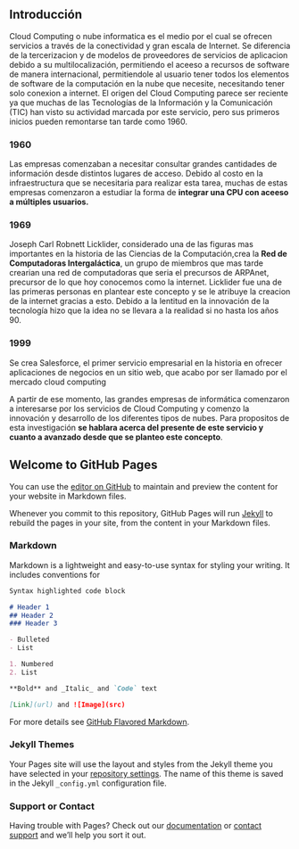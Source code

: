 
## Introducción
Cloud Computing o nube informatica es el medio por el cual se ofrecen servicios a través de la conectividad y gran escala de Internet. Se diferencia de la tercerizacion y de modelos de proveedores de servicios de aplicacion debido a su multilocalización, permitiendo el aceeso a recursos de software de manera internacional, permitiendole al usuario tener todos los elementos de software de la computación en la nube que necesite, necesitando tener solo conexion a internet. El origen del Cloud Computing parece ser reciente ya que muchas de las Tecnologías de la Información y la Comunicación (TIC) han visto su actividad marcada por este servicio, pero sus primeros inicios pueden remontarse tan tarde como 1960.

### 1960
Las empresas comenzaban a necesitar consultar grandes cantidades de información desde distintos lugares de acceso. Debido al costo en la infraestructura que se necesitaria para realizar esta tarea, muchas de estas empresas comenzaron a estudiar la forma de **integrar una CPU con aceeso a múltiples usuarios.**

### 1969
Joseph Carl Robnett Licklider, considerado una de las figuras mas importantes en la historia de las Ciencias de la Computación,crea la **Red de Computadoras Intergaláctica**, un grupo de miembros que mas tarde crearian una red de computadoras que seria el precursos de ARPAnet, precursor de lo que hoy conocemos como la internet. Licklider fue una de las primeras personas en plantear este concepto y se le atribuye la creacion de la internet gracias a esto. Debido a la lentitud en la innovación de la tecnología hizo que la idea no se llevara a la realidad si no hasta los años 90.

### 1999
Se crea Salesforce, el primer servicio empresarial en la historia en ofrecer aplicaciones de negocios en un sitio web, que acabo por ser llamado por el mercado cloud computing

A partir de ese momento, las grandes empresas de informática comenzaron a interesarse por los servicios de Cloud Computing y comenzo la innovación y desarrollo de los diferentes tipos de nubes. Para propositos de esta investigación **se hablara acerca del presente de este servicio y cuanto a avanzado desde que se planteo este concepto**.










## Welcome to GitHub Pages

You can use the [editor on GitHub](https://github.com/JoseJ1806/Cloud-Computing/edit/master/README.md) to maintain and preview the content for your website in Markdown files.

Whenever you commit to this repository, GitHub Pages will run [Jekyll](https://jekyllrb.com/) to rebuild the pages in your site, from the content in your Markdown files.

### Markdown

Markdown is a lightweight and easy-to-use syntax for styling your writing. It includes conventions for

```markdown
Syntax highlighted code block

# Header 1
## Header 2
### Header 3

- Bulleted
- List

1. Numbered
2. List

**Bold** and _Italic_ and `Code` text

[Link](url) and ![Image](src)
```

For more details see [GitHub Flavored Markdown](https://guides.github.com/features/mastering-markdown/).

### Jekyll Themes

Your Pages site will use the layout and styles from the Jekyll theme you have selected in your [repository settings](https://github.com/JoseJ1806/Cloud-Computing/settings). The name of this theme is saved in the Jekyll `_config.yml` configuration file.

### Support or Contact

Having trouble with Pages? Check out our [documentation](https://help.github.com/categories/github-pages-basics/) or [contact support](https://github.com/contact) and we’ll help you sort it out.
